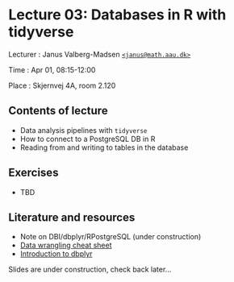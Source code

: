 # Lecture 03: Databases in R with tidyverse

Lecturer
: Janus Valberg-Madsen [`<janus@math.aau.dk>`](mailto:janus@math.aau.dk)

Time
: Apr 01, 08:15-12:00

Place
: Skjernvej 4A, room 2.120


## Contents of lecture

- Data analysis pipelines with `tidyverse`
- How to connect to a PostgreSQL DB in R
- Reading from and writing to tables in the database


## Exercises

- TBD


## Literature and resources

- Note on DBI/dbplyr/RPostgreSQL (under construction)
- [Data wrangling cheat sheet](https://www.rstudio.com/wp-content/uploads/2015/02/data-wrangling-cheatsheet.pdf)
- [Introduction to dbplyr](https://dbplyr.tidyverse.org/articles/dbplyr.html)

Slides are under construction, check back later...
